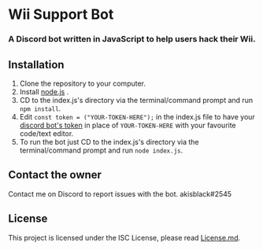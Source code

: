 # Wii Support Bot
### A Discord bot written in JavaScript to help users hack their Wii.


## Installation
1. Clone the repository to your computer.
2. Install [node.js](https://nodejs.org/en/) .
3. CD to the index.js's directory via the terminal/command prompt and run `npm install`.
4. Edit `const token = ("YOUR-TOKEN-HERE");` in the index.js file to have your [discord bot's token](https://www.writebots.com/discord-bot-token/) in place of `YOUR-TOKEN-HERE` with your favourite code/text editor.
5. To run the bot just CD to the index.js's directory via the terminal/command prompt and run `node index.js`.

## Contact the owner
Contact me on Discord to report issues with the bot. akisblack#2545

## License
This project is licensed under the ISC License, please read [License.md](/LICENSE.md).
